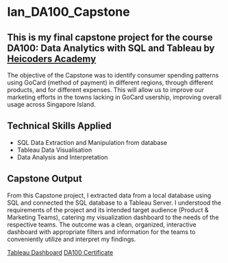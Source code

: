 # Ian_DA100_Capstone
## This is my final capstone project for the course DA100: Data Analytics with SQL and Tableau by [Heicoders Academy]([url](https://heicodersacademy.com/about-us/)) 
The objective of the Capstone was to identify consumer spending patterns using GoCard (method of payment) in different regions, through different products, and for different expenses. This will allow us to improve our marketing efforts in the towns lacking in GoCard usership, improving overall usage across Singapore Island.

## Technical Skills Applied
- SQL Data Extraction and Manipulation from database
- Tableau Data Visualisation
- Data Analysis and Interpretation

## Capstone Output
From this Capstone project, I extracted data from a local database using SQL and connected the SQL database to a Tableau Server. I understood the requirements of the project and its intended target audience (Product & Marketing Teams), catering my visualization dashboard to the needs of the respective teams. The outcome was a clean, organized, interactive dashboard with appropriate filters and information for the teams to conveniently utilize and interpret my findings.

[Tableau Dashboard](https://public.tableau.com/views/CapstoneIanLim/GoCardAnalysis?:language=en-GB&:sid=&:redirect=auth&:display_count=n&:origin=viz_share_link)
[DA100 Certificate](https://cert.heicodersacademy.com/5P6Z1D50JA)
